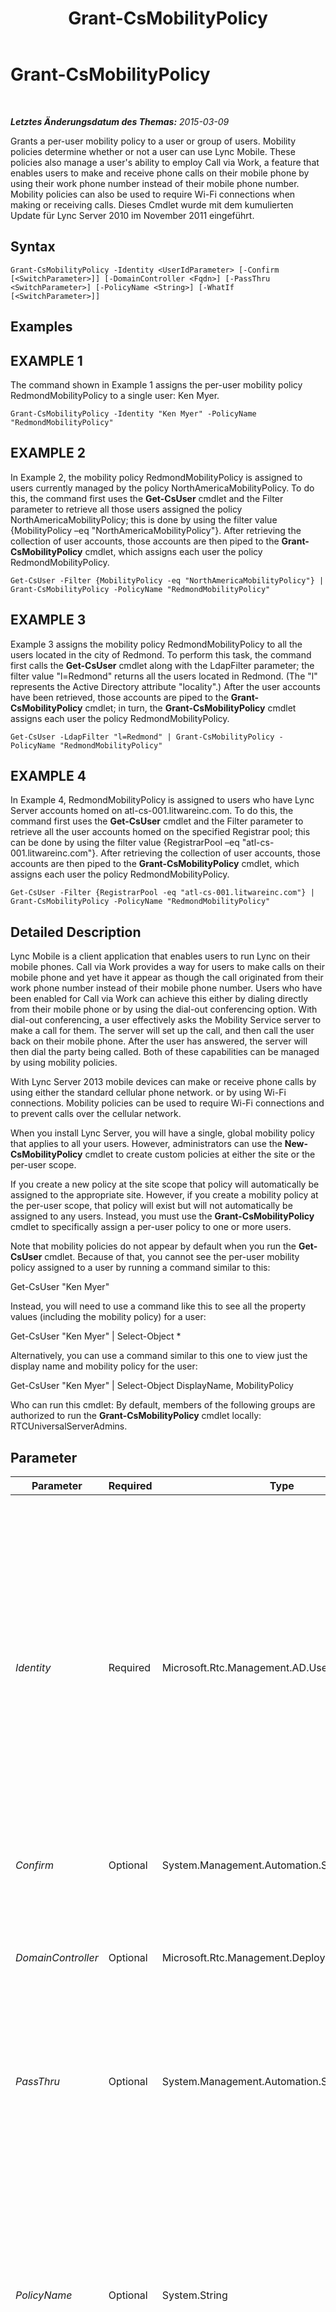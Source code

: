 ﻿---
title: Grant-CsMobilityPolicy
TOCTitle: Grant-CsMobilityPolicy
ms:assetid: c5ca6d6c-e442-4375-b8fd-1016a0aef33b
ms:mtpsurl: https://technet.microsoft.com/de-de/library/Hh690038(v=OCS.15)
ms:contentKeyID: 49295350
ms.date: 05/19/2016
mtps_version: v=OCS.15
ms.translationtype: HT
---

# Grant-CsMobilityPolicy

 

_**Letztes Änderungsdatum des Themas:** 2015-03-09_

Grants a per-user mobility policy to a user or group of users. Mobility policies determine whether or not a user can use Lync Mobile. These policies also manage a user's ability to employ Call via Work, a feature that enables users to make and receive phone calls on their mobile phone by using their work phone number instead of their mobile phone number. Mobility policies can also be used to require Wi-Fi connections when making or receiving calls. Dieses Cmdlet wurde mit dem kumulierten Update für Lync Server 2010 im November 2011 eingeführt.

## Syntax

    Grant-CsMobilityPolicy -Identity <UserIdParameter> [-Confirm [<SwitchParameter>]] [-DomainController <Fqdn>] [-PassThru <SwitchParameter>] [-PolicyName <String>] [-WhatIf [<SwitchParameter>]]

## Examples

## EXAMPLE 1

The command shown in Example 1 assigns the per-user mobility policy RedmondMobilityPolicy to a single user: Ken Myer.

    Grant-CsMobilityPolicy -Identity "Ken Myer" -PolicyName "RedmondMobilityPolicy"

## EXAMPLE 2

In Example 2, the mobility policy RedmondMobilityPolicy is assigned to users currently managed by the policy NorthAmericaMobilityPolicy. To do this, the command first uses the **Get-CsUser** cmdlet and the Filter parameter to retrieve all those users assigned the policy NorthAmericaMobilityPolicy; this is done by using the filter value {MobilityPolicy –eq "NorthAmericaMobilityPolicy"}. After retrieving the collection of user accounts, those accounts are then piped to the **Grant-CsMobilityPolicy** cmdlet, which assigns each user the policy RedmondMobilityPolicy.

    Get-CsUser -Filter {MobilityPolicy -eq "NorthAmericaMobilityPolicy"} | Grant-CsMobilityPolicy -PolicyName "RedmondMobilityPolicy"

## EXAMPLE 3

Example 3 assigns the mobility policy RedmondMobilityPolicy to all the users located in the city of Redmond. To perform this task, the command first calls the **Get-CsUser** cmdlet along with the LdapFilter parameter; the filter value "l=Redmond" returns all the users located in Redmond. (The "l" represents the Active Directory attribute "locality".) After the user accounts have been retrieved, those accounts are piped to the **Grant-CsMobilityPolicy** cmdlet; in turn, the **Grant-CsMobilityPolicy** cmdlet assigns each user the policy RedmondMobilityPolicy.

    Get-CsUser -LdapFilter "l=Redmond" | Grant-CsMobilityPolicy -PolicyName "RedmondMobilityPolicy"

## EXAMPLE 4

In Example 4, RedmondMobilityPolicy is assigned to users who have Lync Server accounts homed on atl-cs-001.litwareinc.com. To do this, the command first uses the **Get-CsUser** cmdlet and the Filter parameter to retrieve all the user accounts homed on the specified Registrar pool; this can be done by using the filter value {RegistrarPool –eq "atl-cs-001.litwareinc.com"}. After retrieving the collection of user accounts, those accounts are then piped to the **Grant-CsMobilityPolicy** cmdlet, which assigns each user the policy RedmondMobilityPolicy.

    Get-CsUser -Filter {RegistrarPool -eq "atl-cs-001.litwareinc.com"} | Grant-CsMobilityPolicy -PolicyName "RedmondMobilityPolicy"

## Detailed Description

Lync Mobile is a client application that enables users to run Lync on their mobile phones. Call via Work provides a way for users to make calls on their mobile phone and yet have it appear as though the call originated from their work phone number instead of their mobile phone number. Users who have been enabled for Call via Work can achieve this either by dialing directly from their mobile phone or by using the dial-out conferencing option. With dial-out conferencing, a user effectively asks the Mobility Service server to make a call for them. The server will set up the call, and then call the user back on their mobile phone. After the user has answered, the server will then dial the party being called. Both of these capabilities can be managed by using mobility policies.

With Lync Server 2013 mobile devices can make or receive phone calls by using either the standard cellular phone network. or by using Wi-Fi connections. Mobility policies can be used to require Wi-Fi connections and to prevent calls over the cellular network.

When you install Lync Server, you will have a single, global mobility policy that applies to all your users. However, administrators can use the **New-CsMobilityPolicy** cmdlet to create custom policies at either the site or the per-user scope.

If you create a new policy at the site scope that policy will automatically be assigned to the appropriate site. However, if you create a mobility policy at the per-user scope, that policy will exist but will not automatically be assigned to any users. Instead, you must use the **Grant-CsMobilityPolicy** cmdlet to specifically assign a per-user policy to one or more users.

Note that mobility policies do not appear by default when you run the **Get-CsUser** cmdlet. Because of that, you cannot see the per-user mobility policy assigned to a user by running a command similar to this:

Get-CsUser "Ken Myer"

Instead, you will need to use a command like this to see all the property values (including the mobility policy) for a user:

Get-CsUser "Ken Myer" | Select-Object \*

Alternatively, you can use a command similar to this one to view just the display name and mobility policy for the user:

Get-CsUser "Ken Myer" | Select-Object DisplayName, MobilityPolicy

Who can run this cmdlet: By default, members of the following groups are authorized to run the **Grant-CsMobilityPolicy** cmdlet locally: RTCUniversalServerAdmins.

## Parameter


<table>
<colgroup>
<col style="width: 25%" />
<col style="width: 25%" />
<col style="width: 25%" />
<col style="width: 25%" />
</colgroup>
<thead>
<tr class="header">
<th>Parameter</th>
<th>Required</th>
<th>Type</th>
<th>Description</th>
</tr>
</thead>
<tbody>
<tr class="odd">
<td><p><em>Identity</em></p></td>
<td><p>Required</p></td>
<td><p>Microsoft.Rtc.Management.AD.UserIdParameter</p></td>
<td><p>Indicates the Identity of the user account to be assigned the per-user mobility policy. User Identities are typically specified using one of four formats: 1) the user's SIP address; 2) the user's user principal name (UPN); 3) the user's domain name and logon name, in the form domain\logon (for example, litwareinc\kenmyer); and, 4) the user's Active Directory display name (for example, Ken Myer). User Identities can also be specified by using the user’s Active Directory distinguished name.</p>
<p>In addition, you can use the asterisk (*) wildcard character when using the Display Name as the user Identity. For example, the Identity &quot;* Smith&quot; will assign the policy to all the users who have a display name that ends with the string value &quot; Smith&quot;.</p></td>
</tr>
<tr class="even">
<td><p><em>Confirm</em></p></td>
<td><p>Optional</p></td>
<td><p>System.Management.Automation.SwitchParameter</p></td>
<td><p>Prompts you for confirmation before executing the command.</p></td>
</tr>
<tr class="odd">
<td><p><em>DomainController</em></p></td>
<td><p>Optional</p></td>
<td><p>Microsoft.Rtc.Management.Deploy.Fqdn</p></td>
<td><p>Enables you to specify the fully qualified domain name (FQDN) of a domain controller to be contacted when assigning the new policy. If this parameter is not specified then the <strong>Grant-CsMobilityPolicy</strong> cmdlet will contact the first available domain controller.</p></td>
</tr>
<tr class="even">
<td><p><em>PassThru</em></p></td>
<td><p>Optional</p></td>
<td><p>System.Management.Automation.SwitchParameter</p></td>
<td><p>Enables you to pass a user object through the pipeline that represents the user being assigned the policy. By default, the <strong>Grant-CsMobilityPolicy</strong> cmdlet does not pass objects through the pipeline.</p></td>
</tr>
<tr class="odd">
<td><p><em>PolicyName</em></p></td>
<td><p>Optional</p></td>
<td><p>System.String</p></td>
<td><p>&quot;Name&quot; of the policy to be assigned. The PolicyName is simply the policy Identity minus the policy scope (the &quot;tag:&quot; prefix). For example, a policy with the Identity tag:Redmond has a PolicyName equal to Redmond; a policy with the Identity tag:RedmondUsersMobilityPolicy has a PolicyName equal to RedmondUsersMobilityPolicy. To assign a per-user policy use syntax like this:</p>
<p>-PolicyName RedmondUsersMobilityPolicy</p>
<p>To unassign a per-user policy previously assigned to a user, set the PolicyName to a null value ($Null):</p>
<p>-PolicyName $Null</p></td>
</tr>
<tr class="even">
<td><p><em>WhatIf</em></p></td>
<td><p>Optional</p></td>
<td><p>System.Management.Automation.SwitchParameter</p></td>
<td><p>Describes what would happen if you executed the command without actually executing the command.</p></td>
</tr>
</tbody>
</table>


## Input Types

The **Grant-CsMobilityPolicy** cmdlet accepts pipelined input of string values representing the Identity of a user account. The cmdlet also accepts pipelined input of user objects.

## Return Types

By default, the **Grant-CsMobilityPolicy** cmdlet does not return any objects or values. However, if you include the PassThru parameter, the cmdlet will be able to pipeline instances of the Microsoft.Rtc.Management.ADConnect.Schema.OCSUserOrAppContact object.

